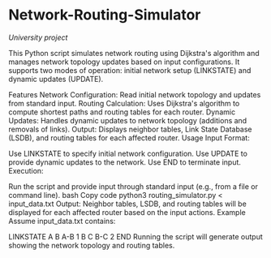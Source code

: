 # Network-Routing-Simulator
*University project*

This Python script simulates network routing using Dijkstra's algorithm and manages network topology updates based on input configurations. It supports two modes of operation: initial network setup (LINKSTATE) and dynamic updates (UPDATE).

Features
Network Configuration: Read initial network topology and updates from standard input.
Routing Calculation: Uses Dijkstra's algorithm to compute shortest paths and routing tables for each router.
Dynamic Updates: Handles dynamic updates to network topology (additions and removals of links).
Output: Displays neighbor tables, Link State Database (LSDB), and routing tables for each affected router.
Usage
Input Format:

Use LINKSTATE to specify initial network configuration.
Use UPDATE to provide dynamic updates to the network.
Use END to terminate input.
Execution:

Run the script and provide input through standard input (e.g., from a file or command line).
bash
Copy code
python3 routing_simulator.py < input_data.txt
Output:
Neighbor tables, LSDB, and routing tables will be displayed for each affected router based on the input actions.
Example
Assume input_data.txt contains:

LINKSTATE
A
B
A-B 1
B
C
B-C 2
END
Running the script will generate output showing the network topology and routing tables.
